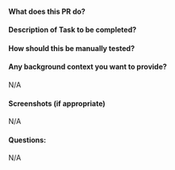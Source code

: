 #### What does this PR do?
#### Description of Task to be completed?
#### How should this be manually tested?
#### Any background context you want to provide?
N/A

#### Screenshots (if appropriate)
N/A
#### Questions:
N/A